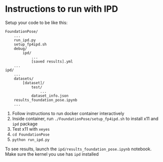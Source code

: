 # Instructions to run with IPD

Setup your code to be like this:

```
FoundationPose/
    ...
    run_ipd.py
    setup_fp4ipd.sh
    debug/
        ipd/
            ...
            [saved results].yml
    ...
ipd/
    ...
    datasets/
        [dataset]/
            test/
                ...
            dataset_info.json
    results_foundation_pose.ipynb
    ...
```

1. Follow instructions to run docker container interactively
2. Inside container, run `./FoundationPose/setup_fp4ipd.sh` to install x11 and `ipd` package
3. Test x11 with `xeyes`
4. `cd FoundationPose`
5. `python run_ipd.py`

To see results, launch the `ipd/results_foundation_pose.ipynb` notebook. Make sure the kernel you use has `ipd` installed
